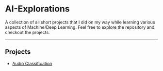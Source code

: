# AI-Explorations
A collection of all short projects that I did on my way while learning various aspects of Machine/Deep Learning. Feel free to explore the repository and checkout the projects.
___
## Projects
* [Audio Classification](https://github.com/keew13/AI-Explorations/tree/main/Audio%20Classification) 
